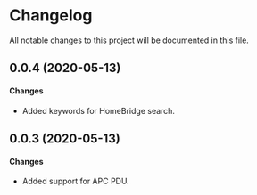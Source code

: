 # Changelog

All notable changes to this project will be documented in this file.

## 0.0.4 (2020-05-13)

#### Changes

- Added keywords for HomeBridge search.

## 0.0.3 (2020-05-13)

#### Changes

- Added support for APC PDU.

